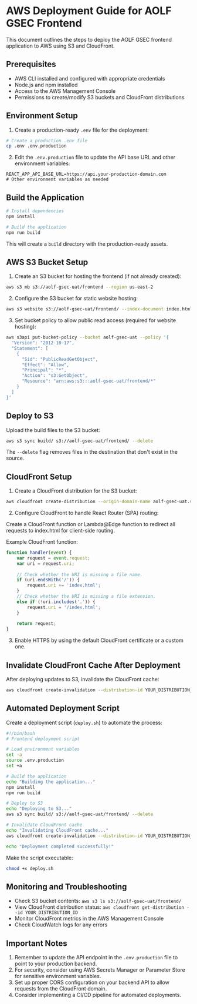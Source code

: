 # AWS Deployment Guide for AOLF GSEC Frontend

This document outlines the steps to deploy the AOLF GSEC frontend application to AWS using S3 and CloudFront.

## Prerequisites

- AWS CLI installed and configured with appropriate credentials
- Node.js and npm installed
- Access to the AWS Management Console
- Permissions to create/modify S3 buckets and CloudFront distributions

## Environment Setup

1. Create a production-ready `.env` file for the deployment:

```bash
# Create a production .env file
cp .env .env.production
```

2. Edit the `.env.production` file to update the API base URL and other environment variables:

```
REACT_APP_API_BASE_URL=https://api.your-production-domain.com
# Other environment variables as needed
```

## Build the Application

```bash
# Install dependencies
npm install

# Build the application
npm run build
```

This will create a `build` directory with the production-ready assets.

## AWS S3 Bucket Setup

1. Create an S3 bucket for hosting the frontend (if not already created):

```bash
aws s3 mb s3://aolf-gsec-uat/frontend --region us-east-2
```

2. Configure the S3 bucket for static website hosting:

```bash
aws s3 website s3://aolf-gsec-uat/frontend/ --index-document index.html --error-document index.html
```

3. Set bucket policy to allow public read access (required for website hosting):

```bash
aws s3api put-bucket-policy --bucket aolf-gsec-uat --policy '{
  "Version": "2012-10-17",
  "Statement": [
    {
      "Sid": "PublicReadGetObject",
      "Effect": "Allow",
      "Principal": "*",
      "Action": "s3:GetObject",
      "Resource": "arn:aws:s3:::aolf-gsec-uat/frontend/*"
    }
  ]
}'
```

## Deploy to S3

Upload the build files to the S3 bucket:

```bash
aws s3 sync build/ s3://aolf-gsec-uat/frontend/ --delete
```

The `--delete` flag removes files in the destination that don't exist in the source.

## CloudFront Setup

1. Create a CloudFront distribution for the S3 bucket:

```bash
aws cloudfront create-distribution --origin-domain-name aolf-gsec-uat.s3-website-us-east-2.amazonaws.com --default-root-object index.html
```

2. Configure CloudFront to handle React Router (SPA) routing:

Create a CloudFront function or Lambda@Edge function to redirect all requests to index.html for client-side routing.

Example CloudFront function:

```javascript
function handler(event) {
    var request = event.request;
    var uri = request.uri;
    
    // Check whether the URI is missing a file name.
    if (uri.endsWith('/')) {
        request.uri += 'index.html';
    } 
    // Check whether the URI is missing a file extension.
    else if (!uri.includes('.')) {
        request.uri = '/index.html';
    }
    
    return request;
}
```

3. Enable HTTPS by using the default CloudFront certificate or a custom one.

## Invalidate CloudFront Cache After Deployment

After deploying updates to S3, invalidate the CloudFront cache:

```bash
aws cloudfront create-invalidation --distribution-id YOUR_DISTRIBUTION_ID --paths "/*"
```

## Automated Deployment Script

Create a deployment script (`deploy.sh`) to automate the process:

```bash
#!/bin/bash
# Frontend deployment script

# Load environment variables
set -a
source .env.production
set +a

# Build the application
echo "Building the application..."
npm install
npm run build

# Deploy to S3
echo "Deploying to S3..."
aws s3 sync build/ s3://aolf-gsec-uat/frontend/ --delete

# Invalidate CloudFront cache
echo "Invalidating CloudFront cache..."
aws cloudfront create-invalidation --distribution-id YOUR_DISTRIBUTION_ID --paths "/*"

echo "Deployment completed successfully!"
```

Make the script executable:

```bash
chmod +x deploy.sh
```

## Monitoring and Troubleshooting

- Check S3 bucket contents: `aws s3 ls s3://aolf-gsec-uat/frontend/`
- View CloudFront distribution status: `aws cloudfront get-distribution --id YOUR_DISTRIBUTION_ID`
- Monitor CloudFront metrics in the AWS Management Console
- Check CloudWatch logs for any errors

## Important Notes

1. Remember to update the API endpoint in the `.env.production` file to point to your production backend.
2. For security, consider using AWS Secrets Manager or Parameter Store for sensitive environment variables.
3. Set up proper CORS configuration on your backend API to allow requests from the CloudFront domain.
4. Consider implementing a CI/CD pipeline for automated deployments. 